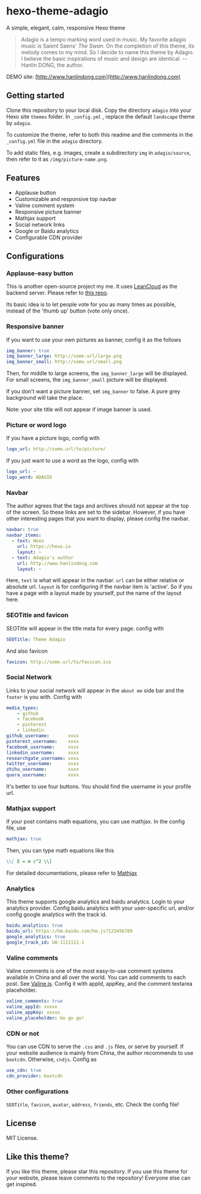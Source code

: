 # hexo-theme-adagio
A simple, elegant, calm, responsive Hexo theme

> Adagio is a tempo marking word used in music. My favorite adagio music is Saient Saens' *The Swan*. On the completion of this theme, its melody comes to my mind. So I decide to name this theme by Adagio. I believe the basic inspirations of music and design are identical. -- Hanlin DONG, the author.

DEMO site: [http://www.hanlindong.com](http://www.hanlindong.com)

## Getting started

Clone this repository to your local disk. Copy the directory `adagio` into your Hexo site `themes` folder. In `_config.yml` , replace the default `landscape` theme by `adagio`.

To customize the theme, refer to both this readme and the comments in the `_config.yml` file in the `adagio` directory.

To add static files, e.g. images, create a subdirectory `img` in `adagio/source`, then refer to it as `/img/picture-name.png`.

## Features

- Applause button
- Customizable and responsive top navbar
- Valine comment system
- Responsive picture banner
- Mathjax support
- Social network links
- Google or Baidu analytics
- Configurable CDN provider

## Configurations

### Applause-easy button

This is another open-source project my me. It uses [LeanCloud](https://leancloud.cn) as the backend server. Please refer to [this repo](https://github.com/Hanlin-Dong/applause-easy).

Its basic idea is to let people vote for you as many times as possible, instead of the 'thumb up' button (vote only once).

### Responsive banner

If you want to use your own pictures as banner, config it as the follows

``` yml
img_banner: true
img_banner_large: http://some.url/large.png
img_banner_small: http://some.url/small.png
```

Then, for middle to large screens, the `img_banner_large` will be displayed. For small screens, the `img_banner_small` picture will be displayed.

If you don't want a picture banner, set `img_banner` to false. A pure grey background will take the place.

Note: your site title will not appear if image banner is used.

### Picture or word logo

If you have a picture logo, config with 

``` yml
logo_url: http://some.url/to/picture/
```

If you just want to use a word as the logo, config with

``` yml
logo_url: ~
logo_word: ADAGIO
```

### Navbar

The author agrees that the tags and archives should not appear at the top of the screen. So these links are set to the sidebar. However, if you have other interesting pages that you want to display, please config the navbar.

``` yml
navbar: true
navbar_items:
  - text: Hexo
    url: https://hexo.io
    layout: ~
  - text: Adagio's author
    url: http://www.hanlindong.com
    layout: ~
```

Here, `text` is what will appear in the navbar. `url` can be either relative or absolute url. `layout` is for configuring if the navbar item is 'active'. So if you have a page with a layout made by yourself, put the name of the layout here.

### SEOTitle and favicon

SEOTitle will appear in the title meta for every page. config with

``` yml
SEOTitle: Theme Adagio
```

And also favicon

``` yml
favicon: http://some.url/to/favicon.ico
```

### Social Network

Links to your social network will appear in the `about me` side bar and the `footer` is you with. Config with

``` yml
media_types:
    - github
    - facebook
    - pinterest
    - linkedin
github_username:       xxxx
pinterest_username:    xxxx
facebook_username:     xxxx
linkedin_username:     xxxx
researchgate_username: xxxx
twitter_username:      xxxx
zhihu_username:        xxxx
quora_username:        xxxx
```

It's better to use four buttons. You should find the username in your profile url.

### Mathjax support

If your post contains math equations, you can use mathjax. In the config file, use

``` yml
mathjax: true
```

Then, you can type math equations like this

``` markdown
\\[ E = m c^2 \\]
```

For detailed documentations, please refer to [Mathjax](https://mathjax.org)

### Analytics

This theme supports google analytics and baidu analytics. Login to your analytics provider. Config baidu analytics with your user-specific url, and/or config google analytics with the track id.

``` yml
baidu_analytics: true
baidu_url: https://hm.baidu.com/hm.js?123456789
google_analytics: true
google_track_id: UA-1111111-1
```

### Valine comments

Valine comments is one of the most easy-to-use comment systems available in China and all over the world. You can add comments to each post. See [Valine.js](https://valine.js.org). Config it with appId, appKey, and the comment textarea placeholder.

``` yml
valine_comments: true
valine_appId: xxxxx
valine_appKey: xxxxx
valine_placeholder: Go go go!
```

### CDN or not

You can use CDN to serve the `.css` and `.js` files, or serve by yourself. If your website audience is mainly from China, the author recommends to use `bootcdn`. Otherwise, `cndjs`. Config as

``` yml
use_cdn: true
cdn_provider: bootcdn
```

### Other configurations

`SEOTitle`, `favicon`, `avatar`, `address`, `friends`, etc. Check the config file!

## License

MIT License.

## Like this theme?

If you like this theme, please star this repository. If you use this theme for your website, please leave comments to the repository! Everyone else can get inspired.